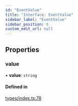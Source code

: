 ```yaml
---
id: "EventValue"
title: "Interface: EventValue"
sidebar_label: "EventValue"
sidebar_position: 0
custom_edit_url: null
---
```


## Properties

### value

• **value**: `string`

#### Defined in

[types/index.ts:78](https://github.com/CityOfZion/props/blob/cdf3f2f/sdk/src/types/index.ts#L78)
